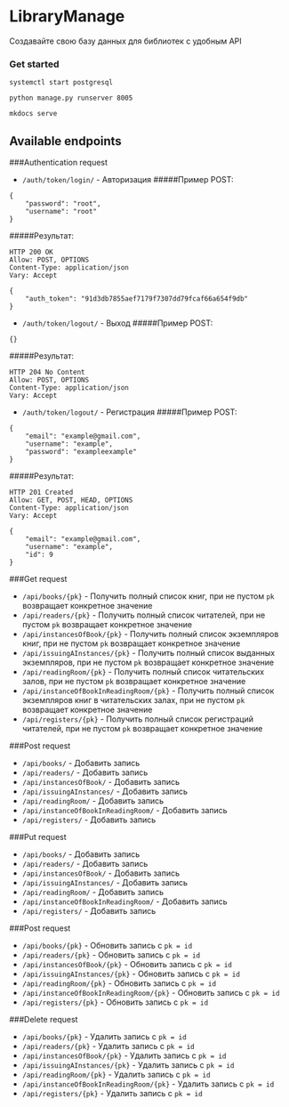 # LibraryManage
Создавайте свою базу данных для библиотек с удобным API
### Get started
```systemctl start postgresql```

```python manage.py runserver 8005```

```mkdocs serve```

## Available endpoints

###Authentication request
* `/auth/token/login/` - Авторизация
#####Пример POST:
```
{
    "password": "root",
    "username": "root"
}
```
#####Результат:

```
HTTP 200 OK
Allow: POST, OPTIONS
Content-Type: application/json
Vary: Accept

{
    "auth_token": "91d3db7855aef7179f7307dd79fcaf66a654f9db"
}
```

* `/auth/token/logout/` - Выход
#####Пример POST:
```
{}
```
#####Результат:
```
HTTP 204 No Content
Allow: POST, OPTIONS
Content-Type: application/json
Vary: Accept
```

* `/auth/token/logout/` - Регистрация
#####Пример POST:
```
{
    "email": "example@gmail.com",
    "username": "example",
    "password": "exampleexample"
}
```
#####Результат:
```
HTTP 201 Created
Allow: GET, POST, HEAD, OPTIONS
Content-Type: application/json
Vary: Accept

{
    "email": "example@gmail.com",
    "username": "example",
    "id": 9
}
```

###Get request
* `/api/books/{pk}` - Получить полный список книг, при не пустом `pk` возвращает конкретное значение
* `/api/readers/{pk}` - Получить полный список читателей, при не пустом `pk` возвращает конкретное значение
* `/api/instancesOfBook/{pk}` - Получить полный список экземпляров книг, при не пустом `pk` возвращает конкретное значение
* `/api/issuingAInstances/{pk}` - Получить полный список выданных экземпляров, при не пустом `pk` возвращает конкретное значение
* `/api/readingRoom/{pk}` - Получить полный список читательских залов, при не пустом `pk` возвращает конкретное значение
* `/api/instanceOfBookInReadingRoom/{pk}` - Получить полный список экземпляров книг в читательских залах, при не пустом `pk` возвращает конкретное значение
* `/api/registers/{pk}` - Получить полный список регистраций читателей, при не пустом `pk` возвращает конкретное значение

###Post request
* `/api/books/` - Добавить запись
* `/api/readers/` - Добавить запись
* `/api/instancesOfBook/` - Добавить запись
* `/api/issuingAInstances/` - Добавить запись
* `/api/readingRoom/` - Добавить запись
* `/api/instanceOfBookInReadingRoom/` - Добавить запись
* `/api/registers/` - Добавить запись


###Put request
* `/api/books/` - Добавить запись
* `/api/readers/` - Добавить запись
* `/api/instancesOfBook/` - Добавить запись
* `/api/issuingAInstances/` - Добавить запись
* `/api/readingRoom/` - Добавить запись
* `/api/instanceOfBookInReadingRoom/` - Добавить запись
* `/api/registers/` - Добавить запись


###Post request
* `/api/books/{pk}` - Обновить запись с `pk = id`
* `/api/readers/{pk}` - Обновить запись с `pk = id`
* `/api/instancesOfBook/{pk}` - Обновить запись с `pk = id`
* `/api/issuingAInstances/{pk}` - Обновить запись с `pk = id`
* `/api/readingRoom/{pk}` - Обновить запись с `pk = id`
* `/api/instanceOfBookInReadingRoom/{pk}` - Обновить запись с `pk = id`
* `/api/registers/{pk}` - Обновить запись с `pk = id`


###Delete request
* `/api/books/{pk}` - Удалить запись с `pk = id`
* `/api/readers/{pk}` - Удалить запись с `pk = id`
* `/api/instancesOfBook/{pk}` - Удалить запись с `pk = id`
* `/api/issuingAInstances/{pk}` - Удалить запись с `pk = id`
* `/api/readingRoom/{pk}` - Удалить запись с `pk = id`
* `/api/instanceOfBookInReadingRoom/{pk}` - Удалить запись с `pk = id`
* `/api/registers/{pk}` - Удалить запись с `pk = id`